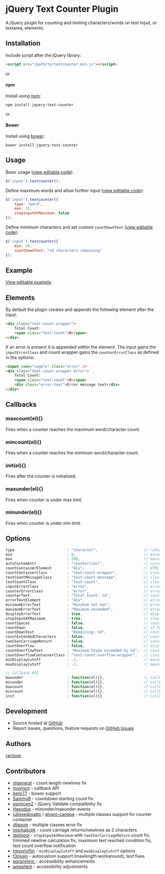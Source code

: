 # jQuery Text Counter Plugin

A jQuery plugin for counting and limiting characters/words on text input, or textarea, elements.

## Installation

Include script after the jQuery library:

```html
<script src="/path/to/textcounter.min.js"></script>
```

or

#### npm

Install using [npm](https://www.npmjs.com/):

```
npm install jquery-text-counter
```

or

#### Bower

Install using [bower](http://bower.io/):

```
bower install jquery-text-counter
```

## Usage

Basic usage ([view editable code](http://jsfiddle.net/ractoon/p7x72La3/)):

```javascript
$('input').textcounter();
```

Define maximum words and allow further input ([view editable code](https://jsfiddle.net/ractoon/n4ufjo3b/)):

```javascript
$('input').textcounter({
	type: "word",
	max: 15,
	stopInputAtMaximum: false
});
```

Define minimum characters and set custom `countDownText` ([view editable code](https://jsfiddle.net/ractoon/jx8awxbb/)):

```javascript
$('input').textcounter({
	min: 20,
	countDownText: "%d characters remaining"
});
```

## Example

[View editable example](http://jsfiddle.net/ractoon/1xkuyp46/)

## Elements

By default the plugin creates and appends the following element after the input:

```html
<div class="text-count-wrapper">
	Total Count:
	<span class="text-count">0</span>
</div>
```

If an error is present it is appended within the element. The input gains the `inputErrorClass` and count wrapper gains the `counterErrorClass` as defined in the options:

```html
<input name="sample" class="error" />
<div class="text-count-wrapper error">
	Total Count:
	<span class="text-count">0</span>
	<div class="error-text">Error message text</div>
</div>
```

## Callbacks

### maxcount(el){}

Fires when a counter reaches the maximum word/character count.

### mincount(el){}

Fires when a counter reaches the minimum word/character count.

### init(el){}

Fires after the counter is initialized.

### maxunder(el){}

Fires when counter is under max limit.

### minunder(el){}

Fires when counter is under min limit.


## Options

```javascript
type                        : "character",                     // "character" or "word"
min                         : 0,                               // minimum number of characters/words
max                         : 200,                             // maximum number of characters/words, -1 for unlimited, 'auto' to use maxlength attribute, , 'autocustom' to use a custom attribute for the length (must set "autoCustomAttr")
autoCustomAttr              : "counterlimit",                  // custom attribute name with the counter limit if the max is 'autocustom'
countContainerElement       : "div",                           // HTML element to wrap the text count in
countContainerClass         : "text-count-wrapper",            // class applied to the countContainerElement
textCountMessageClass       : "text-count-message",            // class applied to the counter message
textCountClass              : "text-count",                    // class applied to the counter length (the count number)
inputErrorClass             : "error",                         // error class appended to the input element if error occurs
counterErrorClass           : "error",                         // error class appended to the countContainerElement if error occurs
counterText                 : "Total Count: %d",               // counter text
errorTextElement            : "div",                           // error text element
minimumErrorText            : "Minimum not met",               // error message for minimum not met,
maximumErrorText            : "Maximum exceeded",              // error message for maximum range exceeded,
displayErrorText            : true,                            // display error text messages for minimum/maximum values
stopInputAtMaximum          : true,                            // stop further text input if maximum reached
countSpaces                 : false,                           // count spaces as character (only for "character" type)
countDown                   : false,                           // if the counter should deduct from maximum characters/words rather than counting up
countDownText               : "Remaining: %d",                 // count down text
countExtendedCharacters     : false,                           // count extended UTF-8 characters as 2 bytes (such as Chinese characters)
twoCharCarriageReturn       : false,                           // count carriage returns/newlines as 2 characters
countOverflow               : false,                           // display text overflow element
countOverflowText           : "Maximum %type exceeded by %d",  // count overflow text
countOverflowContainerClass : "text-count-overflow-wrapper",   // class applied to the count overflow wrapper
minDisplayCutoff            : -1,                              // maximum number of characters/words above the minimum to display a count
maxDisplayCutoff            : -1,                              // maximum number of characters/words below the maximum to display a count

// Callback API
maxunder                    : function(el){},                  // Callback: function(element) - Fires when counter is under max limit
minunder                    : function(el){},                  // Callback: function(element) - Fires when counter is under min limit
maxcount                    : function(el){},                  // Callback: function(element) - Fires when the counter hits the maximum word/character count
mincount                    : function(el){},                  // Callback: function(element) - Fires when the counter hits the minimum word/character count
init                        : function(el){}                   // Callback: function(element) - Fires after the counter is initially setup
```

## Development

- Source hosted at [GitHub](https://github.com/ractoon/jQuery-Text-Counter)
- Report issues, questions, feature requests on [GitHub Issues](https://github.com/ractoon/jQuery-Text-Counter/issues)


## Authors

[ractoon](http://www.ractoon.com)


## Contributors

- [stgeneral](https://github.com/stgeneral) - count length newlines fix
- [moinism](https://github.com/moinism) - callback API
- [benr77](https://github.com/benr77) - bower support
- [SammyB](https://github.com/SammyB) - countdown starting count fix
- [eprincen2](https://github.com/eprincen2) - jQuery Validate compatibility fix
- [Hexodus](https://github.com/Hexodus) - minunder/maxunder events
- [juliovedovatto](https://github.com/juliovedovatto) / [alvaro-canepa](https://github.com/alvaro-canepa) - multiple classes support for counter container
- [dtipson](https://github.com/dtipson) - multiple classes error fix
- [jmichalicek](https://github.com/jmichalicek) - count carriage returns/newlines as 2 characters
- [diptopol](https://github.com/diptopol) - `stopInputAtMaximum` with `twoCharCarriageReturn` count fix, trimmed newline calculation fix, maximum text reached condition fix, text count overflow notification
- [trevorloflin](https://github.com/trevorloflin) - `minDisplayCutoff` and `maxDisplayCutoff` options
- [t3mujin](https://github.com/t3mujin) - autocustom support (maxlength workaround), text fixes
- [goranmiric ](https://github.com/goranmiric) - accessibility enhancements
- [ameshkin](https://github.com/ameshkin) - accessibility adjustments